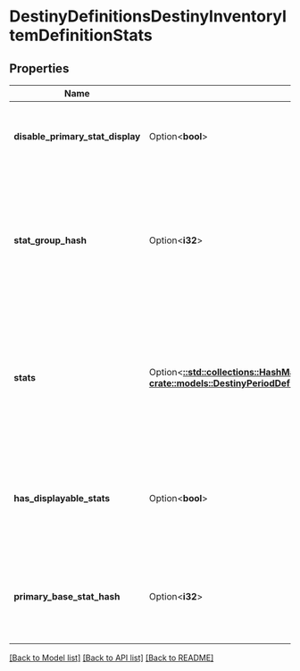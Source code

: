# DestinyDefinitionsDestinyInventoryItemDefinitionStats

## Properties

Name | Type | Description | Notes
------------ | ------------- | ------------- | -------------
**disable_primary_stat_display** | Option<**bool**> | If true, the game won't show the \"primary\" stat on this item when you inspect it.  NOTE: This is being manually mapped, because I happen to want it in a block that isn't going to directly create this derivative block. | [optional]
**stat_group_hash** | Option<**i32**> | If the item's stats are meant to be modified by a DestinyStatGroupDefinition, this will be the identifier for that definition.  If you are using live data or precomputed stats data on the DestinyInventoryItemDefinition.stats.stats property, you don't have to worry about statGroupHash and how it alters stats: the already altered stats are provided to you. But if you want to see how the sausage gets made, or perform computations yourself, this is valuable information. | [optional]
**stats** | Option<[**::std::collections::HashMap<String, crate::models::DestinyPeriodDefinitionsPeriodDestinyInventoryItemStatDefinition>**](Destiny.Definitions.DestinyInventoryItemStatDefinition.md)> | If you are looking for precomputed values for the stats on a weapon, this is where they are stored. Technically these are the \"Display\" stat values. Please see DestinyStatsDefinition for what Display Stat Values means, it's a very long story... but essentially these are the closest values BNet can get to the item stats that you see in-game.  These stats are keyed by the DestinyStatDefinition's hash identifier for the stat that's found on the item. | [optional]
**has_displayable_stats** | Option<**bool**> | A quick and lazy way to determine whether any stat other than the \"primary\" stat is actually visible on the item. Items often have stats that we return in case people find them useful, but they're not part of the \"Stat Group\" and thus we wouldn't display them in our UI. If this is False, then we're not going to display any of these stats other than the primary one. | [optional]
**primary_base_stat_hash** | Option<**i32**> | This stat is determined to be the \"primary\" stat, and can be looked up in the stats or any other stat collection related to the item.  Use this hash to look up the stat's value using DestinyInventoryItemDefinition.stats.stats, and the renderable data for the primary stat in the related DestinyStatDefinition. | [optional]

[[Back to Model list]](../README.md#documentation-for-models) [[Back to API list]](../README.md#documentation-for-api-endpoints) [[Back to README]](../README.md)


